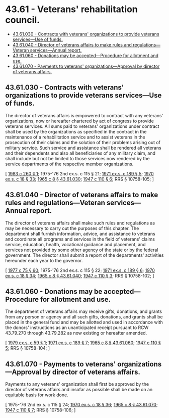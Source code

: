 # 43.61 - Veterans' rehabilitation council.
* [43.61.030 - Contracts with veterans' organizations to provide veterans services—Use of funds.](#4361030---contracts-with-veterans-organizations-to-provide-veterans-servicesuse-of-funds)
* [43.61.040 - Director of veterans affairs to make rules and regulations—Veteran services—Annual report.](#4361040---director-of-veterans-affairs-to-make-rules-and-regulationsveteran-servicesannual-report)
* [43.61.060 - Donations may be accepted—Procedure for allotment and use.](#4361060---donations-may-be-acceptedprocedure-for-allotment-and-use)
* [43.61.070 - Payments to veterans' organizations—Approval by director of veterans affairs.](#4361070---payments-to-veterans-organizationsapproval-by-director-of-veterans-affairs)
## 43.61.030 - Contracts with veterans' organizations to provide veterans services—Use of funds.
The director of veterans affairs is empowered to contract with any veterans' organizations, now or hereafter chartered by act of congress to provide veterans services. All sums paid to veterans' organizations under contract shall be used by the organizations as specified in the contract in the maintenance of a rehabilitation service and to assist veterans in the prosecution of their claims and the solution of their problems arising out of military service. Such service and assistance shall be rendered all veterans and their dependents and also all beneficiaries of any military claim, and shall include but not be limited to those services now rendered by the service departments of the respective member organizations.

\[ [1983 c 260 § 1](https://leg.wa.gov/CodeReviser/documents/sessionlaw/1983c260.pdf?cite=1983%20c%20260%20§%201); 1975-'76 2nd ex.s. c 115 § 21; [1971 ex.s. c 189 § 5](https://leg.wa.gov/CodeReviser/documents/sessionlaw/1971ex1c189.pdf?cite=1971%20ex.s.%20c%20189%20§%205); [1970 ex.s. c 18 § 33](https://leg.wa.gov/CodeReviser/documents/sessionlaw/1970ex1c18.pdf?cite=1970%20ex.s.%20c%2018%20§%2033); [1965 c 8 § 43.61.030](https://leg.wa.gov/CodeReviser/documents/sessionlaw/1965c8.pdf?cite=1965%20c%208%20§%2043.61.030); [1947 c 110 § 6](https://leg.wa.gov/CodeReviser/documents/sessionlaw/1947c110.pdf?cite=1947%20c%20110%20§%206); RRS § 10758-105; \]

## 43.61.040 - Director of veterans affairs to make rules and regulations—Veteran services—Annual report.
The director of veterans affairs shall make such rules and regulations as may be necessary to carry out the purposes of this chapter. The department shall furnish information, advice, and assistance to veterans and coordinate all programs and services in the field of veterans' claims service, education, health, vocational guidance and placement, and services not provided by some other agency of the state or by the federal government. The director shall submit a report of the departments' activities hereunder each year to the governor.

\[ [1977 c 75 § 60](https://leg.wa.gov/CodeReviser/documents/sessionlaw/1977c75.pdf?cite=1977%20c%2075%20§%2060); 1975-'76 2nd ex.s. c 115 § 22; [1971 ex.s. c 189 § 6](https://leg.wa.gov/CodeReviser/documents/sessionlaw/1971ex1c189.pdf?cite=1971%20ex.s.%20c%20189%20§%206); [1970 ex.s. c 18 § 34](https://leg.wa.gov/CodeReviser/documents/sessionlaw/1970ex1c18.pdf?cite=1970%20ex.s.%20c%2018%20§%2034); [1965 c 8 § 43.61.040](https://leg.wa.gov/CodeReviser/documents/sessionlaw/1965c8.pdf?cite=1965%20c%208%20§%2043.61.040); [1947 c 110 § 3](https://leg.wa.gov/CodeReviser/documents/sessionlaw/1947c110.pdf?cite=1947%20c%20110%20§%203); RRS § 10758-102; \]

## 43.61.060 - Donations may be accepted—Procedure for allotment and use.
The department of veterans affairs may receive gifts, donations, and grants from any person or agency and all such gifts, donations, and grants shall be placed in the general fund and may be allotted and used in accordance with the donors' instructions as an unanticipated receipt pursuant to RCW 43.79.270 through 43.79.282 as now existing or hereafter amended.

\[ [1979 ex.s. c 59 § 1](https://leg.wa.gov/CodeReviser/documents/sessionlaw/1979ex1c59.pdf?cite=1979%20ex.s.%20c%2059%20§%201); [1971 ex.s. c 189 § 7](https://leg.wa.gov/CodeReviser/documents/sessionlaw/1971ex1c189.pdf?cite=1971%20ex.s.%20c%20189%20§%207); [1965 c 8 § 43.61.060](https://leg.wa.gov/CodeReviser/documents/sessionlaw/1965c8.pdf?cite=1965%20c%208%20§%2043.61.060); [1947 c 110 § 5](https://leg.wa.gov/CodeReviser/documents/sessionlaw/1947c110.pdf?cite=1947%20c%20110%20§%205); RRS § 10758-104; \]

## 43.61.070 - Payments to veterans' organizations—Approval by director of veterans affairs.
Payments to any veterans' organization shall first be approved by the director of veterans affairs and insofar as possible shall be made on an equitable basis for work done.

\[ 1975-'76 2nd ex.s. c 115 § 24; [1970 ex.s. c 18 § 36](https://leg.wa.gov/CodeReviser/documents/sessionlaw/1970ex1c18.pdf?cite=1970%20ex.s.%20c%2018%20§%2036); [1965 c 8 § 43.61.070](https://leg.wa.gov/CodeReviser/documents/sessionlaw/1965c8.pdf?cite=1965%20c%208%20§%2043.61.070); [1947 c 110 § 7](https://leg.wa.gov/CodeReviser/documents/sessionlaw/1947c110.pdf?cite=1947%20c%20110%20§%207); RRS § 10758-106; \]

